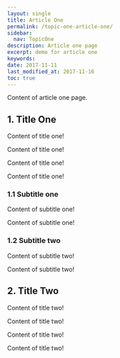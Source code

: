 ```yaml
---
layout: single
title: Article One 
permalink: /topic-one-article-one/
sidebar:
  nav: TopicOne
description: Article one page
excerpt: demo for article one
keywords: 
date: 2017-11-11
last_modified_at: 2017-11-16
toc: true
---
```


Content of article one page.

## 1. Title One

Content of title one!

Content of title one!

Content of title one!

Content of title one!

### 1.1 Subtitle one

Content of subtitle one!

Content of subtitle one!

### 1.2 Subtitle two

Content of subtitle two!

Content of subtitle two!

## 2. Title Two

Content of title two!

Content of title two!

Content of title two!

Content of title two!

